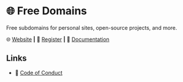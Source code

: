 # 🌐 Free Domains
Free subdomains for personal sites, open-source projects, and more.

🌐 [Website](https://freesubdomains.org) **|** 📝 [Register](https://github.com/free-domains/register) **|** 📄 [Documentation](https://docs.freesubdomains.org)

## Links
- 📜 [Code of Conduct](https://github.com/free-domains/.github/blob/main/CODE_OF_CONDUCT.md)
